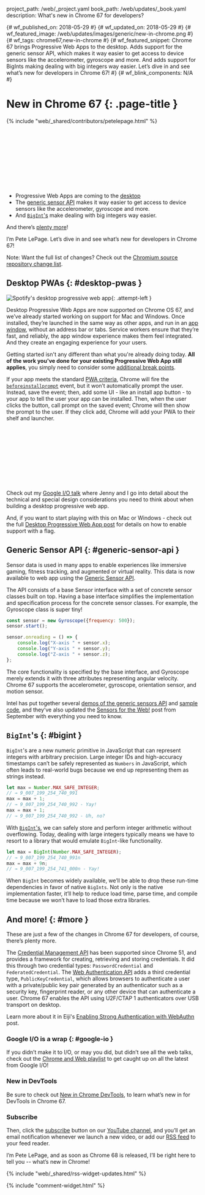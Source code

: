 project_path: /web/_project.yaml
book_path: /web/updates/_book.yaml
description: What's new in Chrome 67 for developers?

{# wf_published_on: 2018-05-29 #}
{# wf_updated_on: 2018-05-29 #}
{# wf_featured_image: /web/updates/images/generic/new-in-chrome.png #}
{# wf_tags: chrome67,new-in-chrome #}
{# wf_featured_snippet: Chrome 67 brings Progressive Web Apps to the desktop. Adds support for the generic sensor API, which makes it way easier to get access to device sensors like the accelerometer, gyroscope and more. And adds support for BigInts making dealing with big integers way easier. Let’s dive in and see what’s new for developers in Chrome 67! #}
{# wf_blink_components: N/A #}

# New in Chrome 67 {: .page-title }

{% include "web/_shared/contributors/petelepage.html" %}

<div class="clearfix"></div>

<div class="video-wrapper">
  <iframe class="devsite-embedded-youtube-video" data-video-id="UyLI3WlWqLM"
          data-autohide="1" data-showinfo="0" frameborder="0" allowfullscreen>
  </iframe>
</div>

* Progressive Web Apps are coming to the [desktop](#desktop-pwas)
* The [generic sensor API](#generic-sensor-api) makes it way easier to get
  access to device sensors like the accelerometer, gyroscope and more.
* And [`BigInt`'s](#bigint) make dealing with big integers way easier.

And there’s [plenty more](#more)!

I’m Pete LePage. Let’s dive in and see what’s new for developers in Chrome 67!

<div class="clearfix"></div>

Note: Want the full list of changes? Check out the
[Chromium source repository change list](https://chromium.googlesource.com/chromium/src/+log/66.0.3359.116..67.0.3396.62).


## Desktop PWAs {: #desktop-pwas }

![Spotify's desktop progressive web app](/web/updates/images/2018/05/spotify-screenshot.jpg){: .attempt-left }

Desktop Progressive Web Apps are now supported on Chrome OS 67, and we’ve
already started working on support for Mac and Windows. Once installed,
they’re launched in the same way as other apps, and run in an
[app window](/web/updates/2018/05/dpwa#the_app_window), without an address
bar or tabs. Service workers ensure that they’re fast, and reliably,
the app window experience makes them feel integrated. And they create an
engaging experience for your users.

Getting started isn't any different than what you're already doing today.
**All of the work you've done for your existing Progressive Web App still
applies**, you simply need to consider some
[additional break points](/web/updates/2018/05/dpwa#design).

If your app meets the standard
[PWA criteria](/web/fundamentals/app-install-banners/#criteria), Chrome will
fire the [`beforeinstallprompt`](/web/fundamentals/app-install-banners/#trigger)
event, but it won’t automatically prompt the user. Instead, save the event;
then, add some UI - like an install app button - to your app to tell the user
your app can be installed. Then, when the user clicks the button, call prompt
on the saved event; Chrome will then show the prompt to the user. If they
click add, Chrome will add your PWA to their shelf and launcher.

<div class="clearfix"></div>

<div class="video-wrapper">
  <iframe class="devsite-embedded-youtube-video" data-video-id="NITk4kXMQDw?t=1678"
          data-autohide="1" data-showinfo="0" frameborder="0" allowfullscreen>
  </iframe>
</div>

Check out my [Google I/O talk](https://youtu.be/NITk4kXMQDw?t=1678) where
Jenny and I go into detail about the technical and special design
considerations you need to think about when building a desktop progressive
web app.

And, if you want to start playing with this on Mac or Windows - check out
the full [Desktop Progressive Web App post](/web/updates/2018/05/dpwa) for
details on how to enable support with a flag.


<div class="clearfix"></div>

## Generic Sensor API {: #generic-sensor-api }


Sensor data is used in many apps to enable experiences like immersive gaming,
fitness tracking, and augmented or virtual reality. This data is now
available to web app using the
[Generic Sensor API](https://www.w3.org/TR/generic-sensor/).

The API consists of a base Sensor interface with a set of concrete sensor
classes built on top. Having a base interface simplifies the implementation
and specification process for the concrete sensor classes. For example,
the Gyroscope class is super tiny!

```javascript
const sensor = new Gyroscope({frequency: 500});
sensor.start();

sensor.onreading = () => {
    console.log("X-axis " + sensor.x);
    console.log("Y-axis " + sensor.y);
    console.log("Z-axis " + sensor.z);
};
```

The core functionality is specified by the base interface, and Gyroscope
merely extends it with three attributes representing angular velocity. Chrome
67 supports the accelerometer, gyroscope, orientation sensor, and motion
sensor.

Intel has put together several
[demos of the generic sensors API](https://intel.github.io/generic-sensor-demos/)
and [sample code](https://github.com/intel/generic-sensor-demos), and they’ve
also updated the [Sensors for the Web!](/web/updates/2017/09/sensors-for-the-web)
post from September with everything you need to know.



##  `BigInt`'s {: #bigint }


`BigInt`'s are a new numeric primitive in JavaScript that can represent integers
with arbitrary precision. Large integer IDs and high-accuracy timestamps
can’t be safely represented as `Numbers` in JavaScript, which often leads
to real-world bugs because we end up representing them as strings instead.

```javascript
let max = Number.MAX_SAFE_INTEGER;
// → 9_007_199_254_740_991
max = max + 1;
// → 9_007_199_254_740_992 - Yay!
max = max + 1;
// → 9_007_199_254_740_992 - Uh, no?
```

With [`BigInt`'s](/web/updates/2018/05/bigint), we can safely store and
perform integer arithmetic without overflowing. Today, dealing with large
integers typically means we have to resort to a library that would emulate
`BigInt`-like functionality.

```javascript
let max = BigInt(Number.MAX_SAFE_INTEGER);
// → 9_007_199_254_740_991n
max = max + 9n;
// → 9_007_199_254_741_000n - Yay!
```

When `BigInt` becomes widely available, we’ll be able to drop these run-time
dependencies in favor of native `BigInts`. Not only is the native implementation
faster, it’ll help to reduce load time, parse time, and compile time because
we won’t have to load those extra libraries.


## And more! {: #more }

These are just a few of the changes in Chrome 67 for developers, of course,
there’s plenty more.

The
[Credential Management API](https://developer.mozilla.org/en-US/docs/Web/API/Credential_Management_API)
has been supported since Chrome 51, and provides a framework for creating,
retrieving and storing credentials. It did this through two credential
types: `PasswordCredential` and `FederatedCredential`. The
[Web Authentication API](https://w3c.github.io/webauthn/) adds a third
credential type, `PublicKeyCredential`, which allows browsers to authenticate
a user with a private/public key pair generated by an authenticator such as
a security key, fingerprint reader, or any other device that can authenticate
a user. Chrome 67 enables the API using U2F/CTAP 1 authenticators over USB
transport on desktop.

Learn more about it in Eiji's
[Enabling Strong Authentication with WebAuthn](/web/updates/2018/05/webauthn)
post.


### Google I/O is a wrap {: #google-io }

If you didn’t make it to I/O, or may you did, but didn’t see all the web
talks, check out the
[Chrome and Web playlist](https://www.youtube.com/playlist?list=PLNYkxOF6rcIC4NQeXpdAy0RbOACI66Hvf)
to get caught up on all the latest from Google I/O!

### New in DevTools

Be sure to check out [New in Chrome DevTools](/web/updates/2018/04/devtools), to
learn what’s new in for DevTools in Chrome 67.

### Subscribe

Then, click the [subscribe](https://goo.gl/6FP1a5) button on our
[YouTube channel](https://www.youtube.com/user/ChromeDevelopers/), and
you’ll get an email notification whenever we launch a new video, or add our
[RSS feed](/web/shows/rss.xml) to your feed reader.


I’m Pete LePage, and as soon as Chrome 68 is released, I’ll be right
here to tell you -- what’s new in Chrome!

{% include "web/_shared/rss-widget-updates.html" %}

{% include "comment-widget.html" %}
